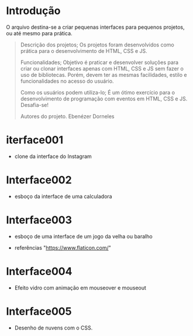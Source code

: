 # Introdução

O arquivo destina-se a criar pequenas interfaces para pequenos projetos, ou até mesmo para prática.

>Descrição dos projetos;
>Os projetos foram desenvolvidos como prática para  o desenvolvimento de HTML, CSS e JS.
>
>Funcionalidades;
>Objetivo é praticar e desenvolver soluções para criar ou clonar interfaces apenas com HTML, CSS e JS  sem fazer o uso de bibliotecas. Porém, devem ter as mesmas facilidades, estilo e funcionalidades no acesso do usuário.
>
>Como os usuários podem utiliza-lo;
>É um ótimo exercício para o desenvolvimento de programação com eventos em HTML, CSS e JS. Desafia-se!
>
>Autores do projeto.
>Ebenézer Dorneles

# iterface001

* clone da interface do Instagram

# Interface002

* esboço da interface de uma calculadora

# Interface003

* esboço de uma interface de um jogo da velha ou baralho

* referências
"https://www.flaticon.com/"

# Interface004

* Efeito vidro com animação em mouseover e mouseout

# Interface005

* Desenho de nuvens com o CSS.

